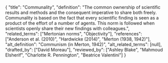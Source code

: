 {
    "title": "Communality",
    "definition": "The common ownership of scientific results and methods and the consequent imperative to share both freely. Communality is based on the fact that every scientific finding is seen as a product of the effort of a number of agents. This norm is followed when scientists openly share their new findings with colleagues.",
    "related_terms": ["Mertonian norms", "Objectivity"],
    "references": ["Anderson et al. (2010)", "Hardwicke (2014)", "Merton (1938, 1942)"],
    "alt_definition": "Communism (in Merton, 1942)",
    "alt_related_terms": [null],
    "drafted_by": ["David Moreau"],
    "reviewed_by": ["Ashley Blake", "Mahmoud Elsherif", "Charlotte R. Pennington", "Beatrice Valentini"]
  }
